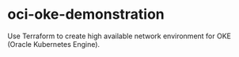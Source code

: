 # oci-oke-demonstration
Use Terraform to create high available network environment for OKE (Oracle Kubernetes Engine).
